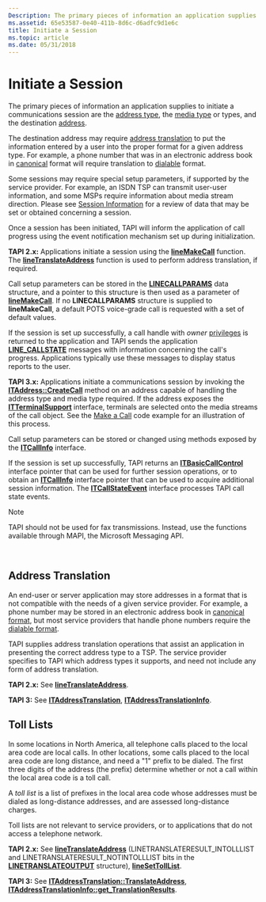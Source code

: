 ```yaml
---
Description: The primary pieces of information an application supplies to initiate a communications session are the address type, the media type or types, and the destination address.
ms.assetid: 65e53587-0e40-411b-8d6c-d6adfc9d1e6c
title: Initiate a Session
ms.topic: article
ms.date: 05/31/2018
---
```


# Initiate a Session

The primary pieces of information an application supplies to initiate a communications session are the [address type](address-type-ovr.md), the [media type](media-type-ovr.md) or types, and the destination [address](address-ovr.md).

The destination address may require [address translation](#address-translation) to put the information entered by a user into the proper format for a given address type. For example, a phone number that was in an electronic address book in [canonical](address-ovr.md) format will require translation to [dialable](address-ovr.md) format.

Some sessions may require special setup parameters, if supported by the service provider. For example, an ISDN TSP can transmit user-user information, and some MSPs require information about media stream direction. Please see [Session Information](session-information-ovr.md) for a review of data that may be set or obtained concerning a session.

Once a session has been initiated, TAPI will inform the application of call progress using the event notification mechanism set up during initialization.

**TAPI 2.x:** Applications initiate a session using the [**lineMakeCall**](https://msdn.microsoft.com/library/ms735988(v=VS.85).aspx) function. The [**lineTranslateAddress**](https://msdn.microsoft.com/library/ms736136(v=VS.85).aspx) function is used to perform address translation, if required.

Call setup parameters can be stored in the [**LINECALLPARAMS**](https://msdn.microsoft.com/library/ms735534(v=VS.85).aspx) data structure, and a pointer to this structure is then used as a parameter of [**lineMakeCall**](https://msdn.microsoft.com/library/ms735988(v=VS.85).aspx). If no **LINECALLPARAMS** structure is supplied to **lineMakeCall**, a default POTS voice-grade call is requested with a set of default values.

If the session is set up successfully, a call handle with *owner* [privileges](privilege-ovr.md) is returned to the application and TAPI sends the application [**LINE\_CALLSTATE**](https://msdn.microsoft.com/library/ms736520(v=VS.85).aspx) messages with information concerning the call's progress. Applications typically use these messages to display status reports to the user.

**TAPI 3.x:** Applications initiate a communications session by invoking the [**ITAddress::CreateCall**](/windows/desktop/api/tapi3if/nf-tapi3if-itaddress-createcall) method on an address capable of handling the address type and media type required. If the address exposes the [**ITTerminalSupport**](https://msdn.microsoft.com/library/ms733156(v=VS.85).aspx) interface, terminals are selected onto the media streams of the call object. See the [Make a Call](make-a-call.md) code example for an illustration of this process.

Call setup parameters can be stored or changed using methods exposed by the [**ITCallInfo**](/windows/desktop/api/tapi3if/nn-tapi3if-itcallinfo) interface.

If the session is set up successfully, TAPI returns an [**ITBasicCallControl**](/windows/desktop/api/tapi3if/nn-tapi3if-itbasiccallcontrol) interface pointer that can be used for further session operations, or to obtain an [**ITCallInfo**](/windows/desktop/api/tapi3if/nn-tapi3if-itcallinfo) interface pointer that can be used to acquire additional session information. The [**ITCallStateEvent**](/windows/desktop/api/tapi3if/nn-tapi3if-itcallstateevent) interface processes TAPI call state events.

> [!Note]  
> TAPI should not be used for fax transmissions. Instead, use the functions available through MAPI, the Microsoft Messaging API.

 

## Address Translation

An end-user or server application may store addresses in a format that is not compatible with the needs of a given service provider. For example, a phone number may be stored in an electronic address book in [canonical format](address-ovr.md), but most service providers that handle phone numbers require the [dialable format](address-ovr.md).

TAPI supplies address translation operations that assist an application in presenting the correct address type to a TSP. The service provider specifies to TAPI which address types it supports, and need not include any form of address translation.

**TAPI 2.x:** See [**lineTranslateAddress**](https://msdn.microsoft.com/library/ms736136(v=VS.85).aspx).

**TAPI 3:** See [**ITAddressTranslation**](/windows/desktop/api/tapi3if/nn-tapi3if-itaddresstranslation), [**ITAddressTranslationInfo**](/windows/desktop/api/tapi3if/nn-tapi3if-itaddresstranslationinfo).

## Toll Lists

In some locations in North America, all telephone calls placed to the local area code are local calls. In other locations, some calls placed to the local area code are long distance, and need a "1" prefix to be dialed. The first three digits of the address (the prefix) determine whether or not a call within the local area code is a toll call.

A *toll list* is a list of prefixes in the local area code whose addresses must be dialed as long-distance addresses, and are assessed long-distance charges.

Toll lists are not relevant to service providers, or to applications that do not access a telephone network.

**TAPI 2.x:** See [**lineTranslateAddress**](https://msdn.microsoft.com/library/ms736136(v=VS.85).aspx) (LINETRANSLATERESULT\_INTOLLLIST and LINETRANSLATERESULT\_NOTINTOLLLIST bits in the [**LINETRANSLATEOUTPUT**](https://msdn.microsoft.com/library/ms736145(v=VS.85).aspx) structure), [**lineSetTollList**](https://msdn.microsoft.com/library/ms736112(v=VS.85).aspx).

**TAPI 3:** See [**ITAddressTranslation::TranslateAddress**](/windows/desktop/api/tapi3if/nf-tapi3if-itaddresstranslation-translateaddress), [**ITAddressTranslationInfo::get\_TranslationResults**](/windows/desktop/api/tapi3if/nf-tapi3if-itaddresstranslationinfo-get_translationresults).

 

 



